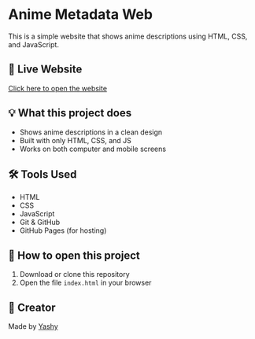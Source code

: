 # Anime Metadata Web

This is a simple website that shows anime descriptions using HTML, CSS, and JavaScript.

## 🔗 Live Website

[Click here to open the website](https://yashys17.github.io/anime-metadata-web/)

## 💡 What this project does

- Shows anime descriptions in a clean design
- Built with only HTML, CSS, and JS
- Works on both computer and mobile screens

## 🛠️ Tools Used

- HTML
- CSS
- JavaScript
- Git & GitHub
- GitHub Pages (for hosting)

## 📂 How to open this project

1. Download or clone this repository
2. Open the file `index.html` in your browser

## 🙌 Creator

Made by [Yashy](https://github.com/yashys17)

